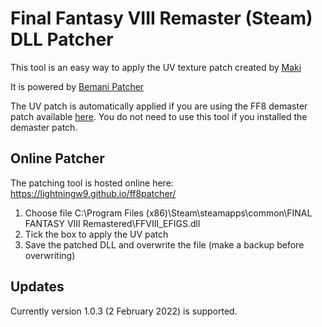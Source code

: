 # Final Fantasy VIII Remaster (Steam) DLL Patcher</h1>
This tool is an easy way to apply the UV texture patch created by <a href="http://forums.qhimm.com/index.php?topic=16327.0">Maki</a>

It is powered by <a href="https://github.com/mon/BemaniPatcher">Bemani Patcher</a>

The UV patch is automatically applied if you are using the FF8 demaster patch available <a href="https://forums.qhimm.com/index.php?topic=19432.0">here</a>. You do not need to use this tool if you installed the demaster patch.

## Online Patcher

The patching tool is hosted online here: https://lightningw9.github.io/ff8patcher/

1) Choose file C:\Program Files (x86)\Steam\steamapps\common\FINAL FANTASY VIII Remastered\FFVIII_EFIGS.dll<br />
2) Tick the box to apply the UV patch<br />
3) Save the patched DLL and overwrite the file (make a backup before overwriting)

## Updates

Currently version 1.0.3 (2 February 2022) is supported.
